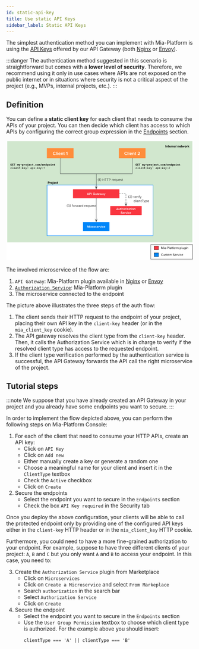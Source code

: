 ```yaml
---
id: static-api-key
title: Use static API Keys
sidebar_label: Static API Keys
---
```


The simplest authentication method you can implement with Mia-Platform is using the [API Keys](/development_suite/api-console/api-design/api_key.md) offered by our API Gateway (both [Nginx](/runtime_suite/api-gateway/10_overview.md) or [Envoy](/runtime_suite/envoy-api-gateway/overview.md)).

:::danger
The authentication method suggested in this scenario is straightforward but comes with a **lower level of security**. Therefore, we recommend using it only in use cases where APIs are not exposed on the public internet or in situations where security is not a critical aspect of the project (e.g., MVPs, internal projects, etc.).
:::

## Definition
 
You can define a **static client key** for each client that needs to consume the APIs of your project. You can then decide which client has access to which APIs by configuring the correct group expression in the [Endpoints](/development_suite/api-console/api-design/endpoints.md#manage-the-security-of-your-endpoints) section.

![Scenario1](./img/auth-scenario1.png)

The involved microservice of the flow are:
1. `API Gateway`: Mia-Platform plugin available in [Nginx](/runtime_suite/api-gateway/10_overview.md) or [Envoy](/runtime_suite/envoy-api-gateway/overview.md)
2. [`Authorization Service`](/runtime_suite/authorization-service/10_overview.md): Mia-Platform plugin
3. The microservice connected to the endpoint 

The picture above illustrates the three steps of the auth flow:
1. The client sends their HTTP request to the endpoint of your project, placing their own API key in the `client-key` header (or in the `mia_client_key` cookie).
2. The API gateway resolves the client type from the `client-key` header. Then, it calls the Authorization Service which is in charge to verify if the resolved client type has access to the requested endpoint.
3. If the client type verification performed by the authentication service is successful, the API Gateway forwards the API call the right microservice of the project.

## Tutorial steps

:::note
We suppose that you have already created an API Gateway in your project and you already have some endpoints you want to secure.
:::

In order to implement the flow depicted above, you can perform the following steps on Mia-Platform Console:
1. For each of the client that need to consume your HTTP APIs, create an API key:
    - Click on `API Key`
    - Click on `Add new`
    - Either manually create a key or generate a random one
    - Choose a meaningful name for your client and insert it in the `ClientType` textbox
    - Check the `Active` checkbox
    - Click on `Create`
2. Secure the endpoints
    - Select the endpoint you want to secure in the `Endpoints` section
    - Check the box `API Key required` in the Security tab

Once you deploy the above configuration, your clients will be able to call the protected endpoint only by providing one of the configured API keys either in the `client-key` HTTP header or in the `mia_client_key` HTTP cookie.  

Furthermore, you could need to have a more fine-grained authorization to your endpoint. For example, suppose to have three different clients of your project: `A`, `B` and `C` but you only want `A` and `B` to access your endpoint.
In this case, you need to:

3. Create the `Authorization Service` plugin from Marketplace
    - Click on `Microservices`
    - Click on `Create a Microservice` and select `From Markeplace`
    - Search `authorization` in the search bar
    - Select `Authorization Service`
    - Click on `Create`
4. Secure the endpoint
    - Select the endpoint you want to secure in the `Endpoints` section
    - Use the `User Group Permission` textbox to choose which client type is authorized. For the example above you should insert:
      ```
      clientType === 'A' || clientType === 'B'
      ```
